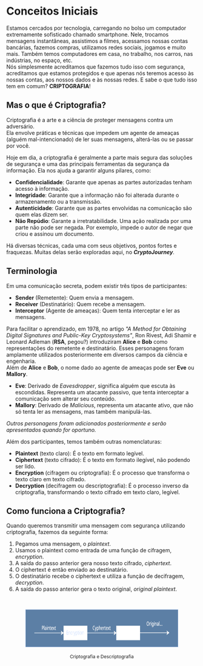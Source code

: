 # Conceitos Iniciais

Estamos cercados por tecnologia, carregando no bolso um computador extremamente sofisticado chamado smartphone. Nele, trocamos mensagens instantâneas, assistimos a filmes, acessamos nossas contas bancárias, fazemos compras, utilizamos redes sociais, jogamos e muito mais. Também temos computadores em casa, no trabalho, nos carros, nas indústrias, no espaço, etc.  
Nós simplesmente acreditamos que fazemos tudo isso com segurança, acreditamos que estamos protegidos e que apenas nós teremos acesso às nossas contas, aos nossos dados e às nossas redes. E sabe o que tudo isso tem em comum? **CRIPTOGRAFIA**!

## Mas o que é Criptografia?

Criptografia é a arte e a ciência de proteger mensagens contra um adversário.  
Ela envolve práticas e técnicas que impedem um agente de ameaças (alguém mal-intencionado) de ler suas mensagens, alterá-las ou se passar por você.

Hoje em dia, a criptografia é geralmente a parte mais segura das soluções de segurança e uma das principais ferramentas da segurança da informação. Ela nos ajuda a garantir alguns pilares, como:

- **Confidencialidade**: Garante que apenas as partes autorizadas tenham acesso à informação.
- **Integridade**: Garante que a informação não foi alterada durante o armazenamento ou a transmissão.
- **Autenticidade**: Garante que as partes envolvidas na comunicação são quem elas dizem ser.
- **Não Repúdio**: Garante a irretratabilidade. Uma ação realizada por uma parte não pode ser negada. Por exemplo, impede o autor de negar que criou e assinou um documento.

Há diversas técnicas, cada uma com seus objetivos, pontos fortes e fraquezas. Muitas delas serão exploradas aqui, no **_CryptoJourney_**.

## Terminologia

Em uma comunicação secreta, podem existir três tipos de participantes:

- **Sender** (Remetente): Quem envia a mensagem.
- **Receiver** (Destinatário): Quem recebe a mensagem.
- **Interceptor** (Agente de ameaças): Quem tenta interceptar e ler as mensagens.

Para facilitar o aprendizado, em 1978, no artigo _"A Method for Obtaining Digital Signatures and Public-Key Cryptosystems"_, Ron Rivest, Adi Shamir e Leonard Adleman (**RSA**, pegou?) introduziram **Alice** e **Bob** como representações do remetente e destinatário. Esses personagens foram amplamente utilizados posteriormente em diversos campos da ciência e engenharia.  
Além de **Alice** e **Bob**, o nome dado ao agente de ameaças pode ser **Eve** ou **Mallory**.

- **Eve**: Derivado de _Eavesdropper_, significa alguém que escuta às escondidas. Representa um atacante passivo, que tenta interceptar a comunicação sem alterar seu conteúdo.
- **Mallory**: Derivado de _Malicious_, representa um atacante ativo, que não só tenta ler as mensagens, mas também manipulá-las.

_Outros personagens foram adicionados posteriormente e serão apresentados quando for oportuno._

Além dos participantes, temos também outras nomenclaturas:

- **Plaintext** (texto claro): É o texto em formato legível.
- **Ciphertext** (texto cifrado): É o texto em formato ilegível, não podendo ser lido.
- **Encryption** (cifragem ou criptografia): É o processo que transforma o texto claro em texto cifrado.
- **Decryption** (decifragem ou descriptografia): É o processo inverso da criptografia, transformando o texto cifrado em texto claro, legível.

## Como funciona a Criptografia?

Quando queremos transmitir uma mensagem com segurança utilizando criptografia, fazemos da seguinte forma:

1. Pegamos uma mensagem, o _plaintext_.
2. Usamos o plaintext como entrada de uma função de cifragem, _encryption_.
3. A saída do passo anterior gera nosso texto cifrado, _ciphertext_.
4. O ciphertext é então enviado ao destinatário.
5. O destinatário recebe o ciphertext e utiliza a função de decifragem, _decryption_.
6. A saída do passo anterior gera o texto original, _original plaintext_.

<br>

<div style="text-align:center">
<p align="center" width="100%">
<img src="../graphics/encryption-decryption.svg" alt="diagrama básico do processo de criptografia e descriptografia" style="max-width: 80%; height: 100px">
</p>
<p style="font-size: 12px;">Criptografia e Descriptografia</p>
</div>
